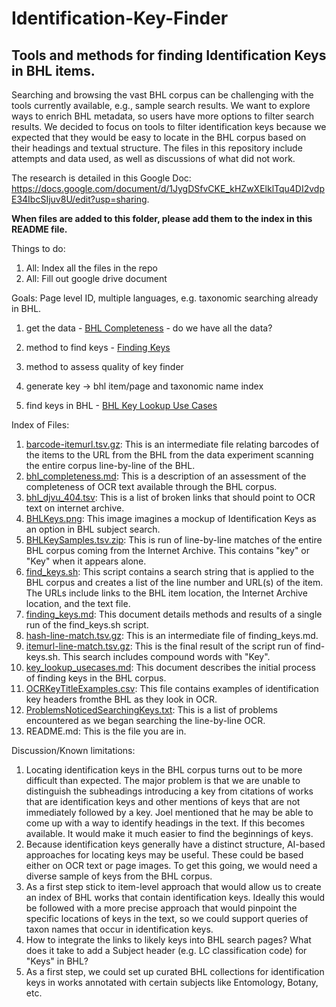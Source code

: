 # Identification-Key-Finder
## Tools and methods for finding Identification Keys in BHL items. 
Searching and browsing the vast BHL corpus can be challenging with the tools currently available, e.g., sample search results. We want to explore ways to enrich BHL metadata, so users have more options to filter search results. We decided to focus on tools to filter identification keys because we expected that they would be easy to locate in the BHL corpus based on their headings and textual structure. The files in this repository include attempts and data used, as well as discussions of what did not work.

The research is detailed in this Google Doc: https://docs.google.com/document/d/1JygDSfvCKE_kHZwXElklTqu4DI2vdpE34IbcSIjuv8U/edit?usp=sharing. 

**When files are added to this folder, please add them to the index in this README file.**

Things to do:

1. All: Index all the files in the repo
2. All: Fill out google drive document

Goals: Page level ID, multiple languages, e.g. taxonomic searching already in BHL.

1. get the data - [BHL Completeness](./bhl_completeness.md) - do we have all the data?

2. method to find keys - [Finding Keys](./finding_keys.md) 

3. method to assess quality of key finder

4. generate key -> bhl item/page and taxonomic name index

5. find keys in BHL - [BHL Key Lookup Use Cases](./key_lookup_usecases.md)

Index of Files:

1. [barcode-itemurl.tsv.gz](./barcode-itemurl.tsv.gz): This is an intermediate file relating barcodes of the items to the URL from the BHL from the data experiment scanning the entire corpus line-by-line of the BHL.
2. [bhl_completeness.md](./bhl_completeness.md): This is a description of an assessment of the completeness of OCR text available through the BHL corpus.
3. [bhl_djvu_404.tsv](./bhl_djvu_404.tsv): This is a list of broken links that should point to OCR text on internet archive.
4. [BHLKeys.png](./BHLKeys.png): This image imagines a mockup of Identification Keys as an option in BHL subject search.
5. [BHLKeySamples.tsv.zip](./BHLKeySamples.tsv.zip): This is run of line-by-line matches of the entire BHL corpus coming from the Internet Archive. This contains "key" or "Key" when it appears alone.
6. [find_keys.sh](./find_keys.sh): This script contains a search string that is applied to the BHL corpus and creates a list of the line number and URL(s) of the item. The URLs include links to the BHL item location, the Internet Archive location, and the text file.
7. [finding_keys.md](./finding_keys.md): This document details methods and results of a single run of the find_keys.sh script.
8. [hash-line-match.tsv.gz](./hash-line-match.tsv.gz): This is an intermediate file of finding_keys.md.
9. [itemurl-line-match.tsv.gz](./itemurl-line-match.tsv.gz): This is the final result of the script run of find-keys.sh. This search includes compound words with "Key".
10. [key_lookup_usecases.md](./key_lookup_usecases.md): This document describes the initial process of finding keys in the BHL corpus. 
11. [OCRKeyTitleExamples.csv](./OCRKeyTitleExamples.csv): This file contains examples of identification key headers fromthe BHL as they look in OCR.
12. [ProblemsNoticedSearchingKeys.txt](./ProblemsNoticedSearchingKeys.txt): This is a list of problems encountered as we began searching the line-by-line OCR.
13. README.md: This is the file you are in.
	
Discussion/Known limitations:

1. Locating identification keys in the BHL corpus turns out to be more difficult than expected.  The major problem is that we are unable to distinguish the subheadings introducing a key from citations of works that are identification keys and other mentions of keys that are not immediately followed by a key. Joel mentioned that he may be able to come up with a way to identify headings in the text. If this becomes available.  It would make it much easier to find the beginnings of keys.
2. Because identification keys generally have a distinct structure, AI-based approaches for locating keys may be useful. These could be based either on OCR text or page images. To get this going, we would need a diverse sample of keys from the BHL corpus.
3. As a first step stick to item-level approach that would allow us to create an index of BHL works that contain identification keys. Ideally this would be followed with a more precise approach that would pinpoint the specific locations of keys in the text, so we could support queries of taxon names that occur in identification keys. 
4. How to integrate the links to likely keys into BHL search pages? What does it take to add a Subject header (e.g. LC classification code) for "Keys" in BHL? 
5. As a first step, we could set up curated BHL collections for identification keys in works annotated with certain subjects like Entomology, Botany, etc.
